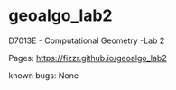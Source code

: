 # geoalgo_lab2
D7013E - Computational Geometry -Lab 2

Pages: https://fizzr.github.io/geoalgo_lab2

known bugs:
None